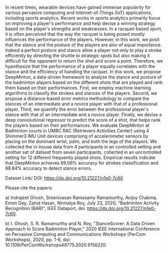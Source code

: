 In recent times, wearable devices have gained immense popularity for various pervasive computing and Internet-of-Things (IoT) applications, including sports analytics. Recent works in sports analytics primarily focus on improving a player's performance and help devise a winning strategy based on the player's strengths and weaknesses. In a racquet-based sport, it is often perceived that the way the racquet is being posed mostly influences the performance of the players. However, in this work, we posit that the stance and the posture of the players are also of equal importance. Indeed a perfect posture and stance allow a player not only to play a stroke efficiently by directing the shuttle to strategic spots but also making it difficult for the opponent to return the shot and score a point. Therefore, we hypothesize that the performance of a player equally correlates with the stance and the efficiency of handling the racquet. In this work, we propose DeepMinton, a data-driven framework to analyze the stance and posture of the badminton players based on the different shots that are played and rank them based on their performances. First, we employ machine learning algorithms to classify the strokes and stances of the players. Second, we propose a distance-based error metrics methodology to compare the stances of an intermediate and a novice player with that of a professional player. Third, we quantify the error between the professional player's stance with that of an intermediate and a novice player. Finally, we devise a deep convolutional regressor to predict the score of a shot, that helps rank the players based on their performances. We evaluate DeepMinton at Badminton courts in UMBC RAC (Retrievers Activities Center) using 4 Shimmer3 IMU Unit devices comprising of accelerometer sensors by placing on the dominant wrist, palm, and both the legs of the players. We collected the in-house data from 4 participants in an controlled setting and another set of dataset from seven participants, collected in an uncontrolled setting for 12 different frequently played shots. Empirical results indicate that DeepMinton achieves 89.09% accuracy for strokes classification and 88.84% accuracy to detect stance errors.


Dataset Link/ DOI: https://dx.doi.org/10.21227/n1e0-7c60


Please cite the papers:

a) Indrajeet Ghosh, Sreenivasan Ramasamy Ramamurthy, Avijoy Chakma, Emon Dey, Zahid Hasan, Nirmalya Roy, July 23, 2020, "Badminton Activity Recognition (BAR)", IEEE Dataport, doi: https://dx.doi.org/10.21227/n1e0-7c60.

b) I. Ghosh, S. R. Ramamurthy and N. Roy, "StanceScorer: A Data Driven Approach to Score Badminton Player," 2020 IEEE International Conference on Pervasive Computing and Communications Workshops (PerCom Workshops), 2020, pp. 1-6, doi: 10.1109/PerComWorkshops48775.2020.9156220.
